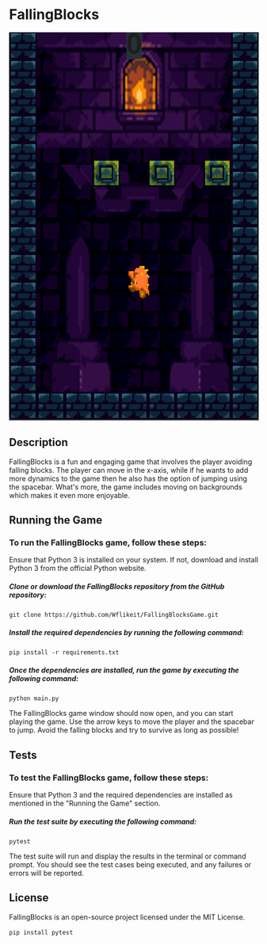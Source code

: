 # FallingBlocks
![FallingBlocks.png](FallingBlocks.png)
## Description
FallingBlocks is a fun and engaging game that involves the player avoiding falling blocks. The player can move in the x-axis, while if he wants to add more dynamics to the game then he also has the option of jumping using the spacebar. What's more, the game includes moving on backgrounds which makes it even more enjoyable.
## Running the Game
### To run the FallingBlocks game, follow these steps:

Ensure that Python 3 is installed on your system. If not, download and install Python 3 from the official Python website.

##### Clone or download the FallingBlocks repository from the GitHub repository:

```shel
git clone https://github.com/Wflikeit/FallingBlocksGame.git
```

##### Install the required dependencies by running the following command:
```shel
pip install -r requirements.txt
 ```

##### Once the dependencies are installed, run the game by executing the following command:
```shel
python main.py
 ```
The FallingBlocks game window should now open, and you can start playing the game. Use the arrow keys to move the player and the spacebar to jump. Avoid the falling blocks and try to survive as long as possible!

## Tests
### To test the FallingBlocks game, follow these steps:

Ensure that Python 3 and the required dependencies are installed as mentioned in the "Running the Game" section.

##### Run the test suite by executing the following command:

```shell
pytest
```

The test suite will run and display the results in the terminal or command prompt. You should see the test cases being executed, and any failures or errors will be reported.


## License
FallingBlocks is an open-source project licensed under the MIT License.


```shell
pip install pytest

